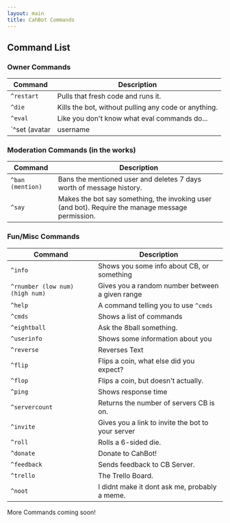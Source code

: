 ```yaml
---
layout: main
title: CahBot Commands
---
```


## Command List

### Owner Commands

Command | Description
-------|-------
`^restart` | Pulls that fresh code and runs it.
`^die` | Kills the bot, without pulling any code or anything.
`^eval` | Like you don't know what eval commands do...
`^set (avatar|username|game|status) (args)` | Sets stuff

### Moderation Commands (in the works)

Command | Description
-------|-------
`^ban (mention)` | Bans the mentioned user and deletes 7 days worth of message history.
`^say` | Makes the bot say something, the invoking user (and bot). Require the manage message permission.

### Fun/Misc Commands

Command | Description
-------|-------
`^info` | Shows you some info about CB, or something
`^rnumber (low num) (high num)` | Gives you a random number between a given range
`^help` | A command telling you to use `^cmds`
`^cmds` | Shows a list of commands
`^eightball` | Ask the 8ball something.
`^userinfo` | Shows some information about you
`^reverse` | Reverses Text
`^flip` | Flips a coin, what else did you expect?
`^flop` | Flips a coin, but doesn't actually.
`^ping` | Shows response time
`^servercount` | Returns the number of servers CB is on.
`^invite` | Gives you a link to invite the bot to your server
`^roll` | Rolls a 6-sided die.
`^donate` | Donate to CahBot!
`^feedback` | Sends feedback to CB Server.
`^trello` | The Trello Board.
`^noot` | I didnt make it dont ask me, probably a meme.

More Commands coming soon!

